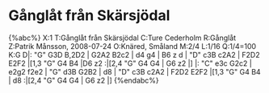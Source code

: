 # Gånglåt från Skärsjödal

{%abc%}
X:1
T:Gånglåt från Skärsjödal
C:Ture Cederholm
R:Gånglåt
Z:Patrik Månsson, 2008-07-24
O:Knäred, Småland
M:2/4
L:1/16
Q:1/4=100
K:G
D|: "G" G3D B,2D2 | G2A2 B2c2 | d4 g4 | B6 z d | "D" c3B c2A2 | F2D2 E2F2 |[1,3 "G" G4 B4 |D6 z2 :|[2,4 "G" G4 G4 | G6 z2 |] 
|: "C" e3c G2c2 | e2g2 f2e2 | "G" d3B G2B2 | d8 | "D" c3B c2A2 | F2D2 E2F2 |[1,3 "G" G4 B4 | d8 :|[2,4 "G" G4 G4 | G6 z2 |] 
{%endabc%}

